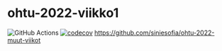 # ohtu-2022-viikko1
![GitHub Actions](https://github.com/siniesofia/ohtu-2022-viikko1/workflows/CI/badge.svg)
[![codecov](https://codecov.io/gh/siniesofia/ohtu-2022-viikko1/branch/main/graph/badge.svg?token=3PKRA1U10S)](https://codecov.io/gh/siniesofia/ohtu-2022-viikko1)
https://github.com/siniesofia/ohtu-2022-muut-viikot
